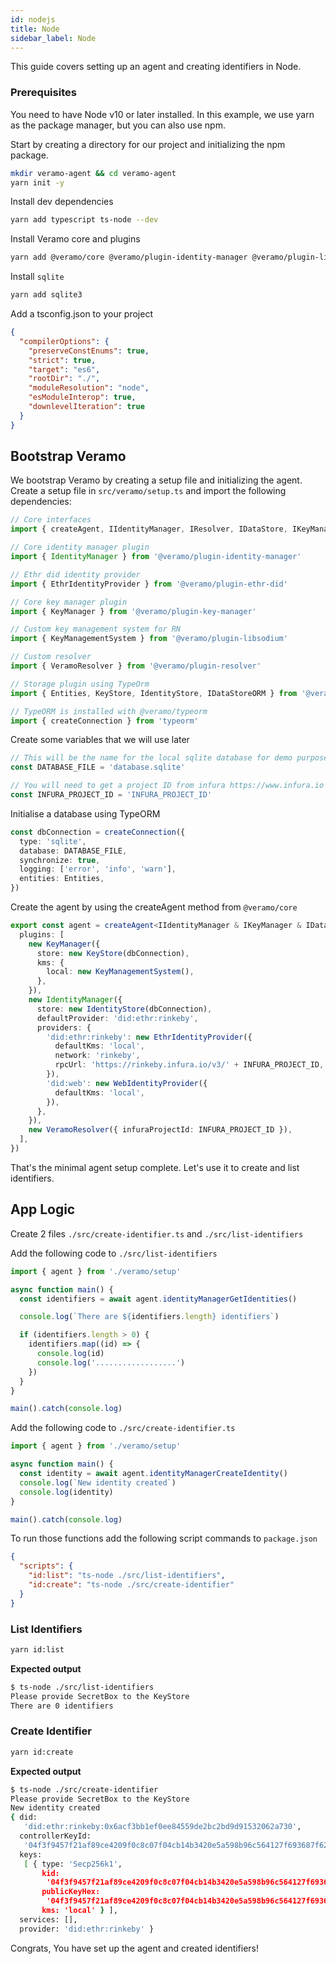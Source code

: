 ```yaml
---
id: nodejs
title: Node
sidebar_label: Node
---
```


This guide covers setting up an agent and creating identifiers in Node.

### Prerequisites

You need to have Node v10 or later installed. In this example, we use yarn as the package manager, but you can also use npm.

Start by creating a directory for our project and initializing the npm package.

```bash
mkdir veramo-agent && cd veramo-agent
yarn init -y
```

Install dev dependencies

```bash
yarn add typescript ts-node --dev
```

Install Veramo core and plugins

```bash
yarn add @veramo/core @veramo/plugin-identity-manager @veramo/plugin-libsodium @veramo/plugin-ethr-did @veramo/plugin-web-did @veramo/plugin-key-manager @veramo/plugin-resolver @veramo/plugin-typeorm @veramo/plugin-w3c
```

Install `sqlite`

```bash
yarn add sqlite3
```

Add a tsconfig.json to your project

```json
{
  "compilerOptions": {
    "preserveConstEnums": true,
    "strict": true,
    "target": "es6",
    "rootDir": "./",
    "moduleResolution": "node",
    "esModuleInterop": true,
    "downlevelIteration": true
  }
}
```

## Bootstrap Veramo

We bootstrap Veramo by creating a setup file and initializing the agent. Create a setup file in `src/veramo/setup.ts` and import the following dependencies:

```ts
// Core interfaces
import { createAgent, IIdentityManager, IResolver, IDataStore, IKeyManager } from '@veramo/core'

// Core identity manager plugin
import { IdentityManager } from '@veramo/plugin-identity-manager'

// Ethr did identity provider
import { EthrIdentityProvider } from '@veramo/plugin-ethr-did'

// Core key manager plugin
import { KeyManager } from '@veramo/plugin-key-manager'

// Custom key management system for RN
import { KeyManagementSystem } from '@veramo/plugin-libsodium'

// Custom resolver
import { VeramoResolver } from '@veramo/plugin-resolver'

// Storage plugin using TypeOrm
import { Entities, KeyStore, IdentityStore, IDataStoreORM } from '@veramo/plugin-typeorm'

// TypeORM is installed with @veramo/typeorm
import { createConnection } from 'typeorm'
```

Create some variables that we will use later

```ts
// This will be the name for the local sqlite database for demo purposes
const DATABASE_FILE = 'database.sqlite'

// You will need to get a project ID from infura https://www.infura.io
const INFURA_PROJECT_ID = 'INFURA_PROJECT_ID'
```

Initialise a database using TypeORM

```ts
const dbConnection = createConnection({
  type: 'sqlite',
  database: DATABASE_FILE,
  synchronize: true,
  logging: ['error', 'info', 'warn'],
  entities: Entities,
})
```

Create the agent by using the createAgent method from `@veramo/core`

```ts
export const agent = createAgent<IIdentityManager & IKeyManager & IDataStore & IDataStoreORM & IResolver>({
  plugins: [
    new KeyManager({
      store: new KeyStore(dbConnection),
      kms: {
        local: new KeyManagementSystem(),
      },
    }),
    new IdentityManager({
      store: new IdentityStore(dbConnection),
      defaultProvider: 'did:ethr:rinkeby',
      providers: {
        'did:ethr:rinkeby': new EthrIdentityProvider({
          defaultKms: 'local',
          network: 'rinkeby',
          rpcUrl: 'https://rinkeby.infura.io/v3/' + INFURA_PROJECT_ID,
        }),
        'did:web': new WebIdentityProvider({
          defaultKms: 'local',
        }),
      },
    }),
    new VeramoResolver({ infuraProjectId: INFURA_PROJECT_ID }),
  ],
})
```

That's the minimal agent setup complete. Let's use it to create and list identifiers.

## App Logic

Create 2 files `./src/create-identifier.ts` and `./src/list-identifiers`

Add the following code to `./src/list-identifiers`

```ts
import { agent } from './veramo/setup'

async function main() {
  const identifiers = await agent.identityManagerGetIdentities()

  console.log(`There are ${identifiers.length} identifiers`)

  if (identifiers.length > 0) {
    identifiers.map((id) => {
      console.log(id)
      console.log('..................')
    })
  }
}

main().catch(console.log)
```

Add the following code to `./src/create-identifier.ts`

```ts
import { agent } from './veramo/setup'

async function main() {
  const identity = await agent.identityManagerCreateIdentity()
  console.log(`New identity created`)
  console.log(identity)
}

main().catch(console.log)
```

To run those functions add the following script commands to `package.json`

```json
{
  "scripts": {
    "id:list": "ts-node ./src/list-identifiers",
    "id:create": "ts-node ./src/create-identifier"
  }
}
```

### List Identifiers

```bash
yarn id:list
```

**Expected output**

```bash
$ ts-node ./src/list-identifiers
Please provide SecretBox to the KeyStore
There are 0 identifiers
```

### Create Identifier

```bash
yarn id:create
```

**Expected output**

```bash
$ ts-node ./src/create-identifier
Please provide SecretBox to the KeyStore
New identity created
{ did:
   'did:ethr:rinkeby:0x6acf3bb1ef0ee84559de2bc2bd9d91532062a730',
  controllerKeyId:
   '04f3f9457f21af89ce4209f0c8c07f04cb14b3420e5a598b96c564127f693687f6273ed52896c91d59b443f260a34e37742f8f35a1a6beafa08ccbc66df363bd44',
  keys:
   [ { type: 'Secp256k1',
       kid:
        '04f3f9457f21af89ce4209f0c8c07f04cb14b3420e5a598b96c564127f693687f6273ed52896c91d59b443f260a34e37742f8f35a1a6beafa08ccbc66df363bd44',
       publicKeyHex:
        '04f3f9457f21af89ce4209f0c8c07f04cb14b3420e5a598b96c564127f693687f6273ed52896c91d59b443f260a34e37742f8f35a1a6beafa08ccbc66df363bd44',
       kms: 'local' } ],
  services: [],
  provider: 'did:ethr:rinkeby' }
```

Congrats, You have set up the agent and created identifiers!
